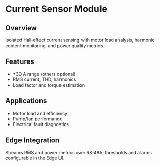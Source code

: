 # Current Sensor Module

## Overview
Isolated Hall‑effect current sensing with motor load analysis, harmonic content monitoring, and power quality metrics.

## Features
- ±30 A range (others optional)
- RMS current, THD, harmonics
- Load factor and torque estimation

## Applications
- Motor load and efficiency
- Pump/fan performance
- Electrical fault diagnostics

## Edge Integration
Streams RMS and power metrics over RS‑485; thresholds and alarms configurable in the Edge UI.
